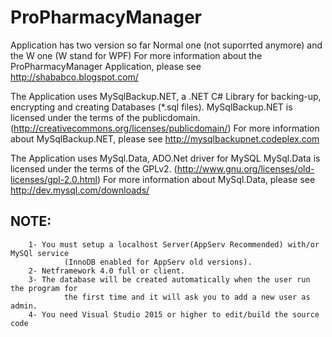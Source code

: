 # ProPharmacyManager
Application has two version so far Normal one (not
suporrted anymore) and the W one (W stand for WPF)
For more information about the ProPharmacyManager Application, please see 
http://shababco.blogspot.com/ 

The Application uses MySqlBackup.NET, a .NET C#
Library for backing-up, encrypting and creating Databases (*.sql files).
MySqlBackup.NET is licensed under the terms of the publicdomain. (http://creativecommons.org/licenses/publicdomain/)
For more information about MySqlBackup.NET,
please see http://mysqlbackupnet.codeplex.com

The Application uses MySql.Data, ADO.Net driver for MySQL
MySql.Data is licensed under the terms of the GPLv2. (http://www.gnu.org/licenses/old-licenses/gpl-2.0.html)
For more information about MySql.Data,
please see http://dev.mysql.com/downloads/

## NOTE:
		1- You must setup a localhost Server(AppServ Recommended) with/or MySQl service
        		(InnoDB enabled for AppServ old versions).
		2- Netframework 4.0 full or client.
		3- The database will be created automatically when the user run the program for
        		the first time and it will ask you to add a new user as admin.
		4- You need Visual Studio 2015 or higher to edit/build the source code
